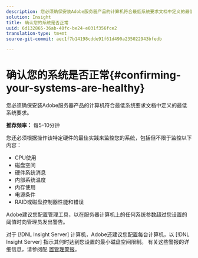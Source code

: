 ```yaml
---
description: 您必须确保安装Adobe服务器产品的计算机符合最低系统要求文档中定义的最低系统要求。
solution: Insight
title: 确认您的系统是否正常
uuid: 6d132865-36ab-40fc-be24-e031f356fce2
translation-type: tm+mt
source-git-commit: aec1f7b14198cdde91f61d490a235022943bfedb

---
```



# 确认您的系统是否正常{#confirming-your-systems-are-healthy}

您必须确保安装Adobe服务器产品的计算机符合最低系统要求文档中定义的最低系统要求。

**推荐频率：** 每5-10分钟

您还必须根据操作该特定硬件的最佳实践来监控您的系统，包括但不限于监控以下内容：

* CPU使用
* 磁盘空间
* 硬件系统消息
* 内部系统温度
* 内存使用
* 电源条件
* RAID或磁盘控制器性能和错误

Adobe建议您配置管理工具，以在服务器计算机上的任何系统参数超过您设置的阈值时向管理员发出警告。

对于 [!DNL Insight Server] 计算机，Adobe还建议您配置每台计算机，以 [!DNL Insight Server] 指示其何时达到您设置的最小磁盘空间限制。 有关这些警报的详细信息，请参阅配 [置管理警报](../../../home/c-inst-svr/c-admin-inst-svr/t-config-adm-alrts.md#task-0858f588da4941aa9d4952f6592681aa)。
